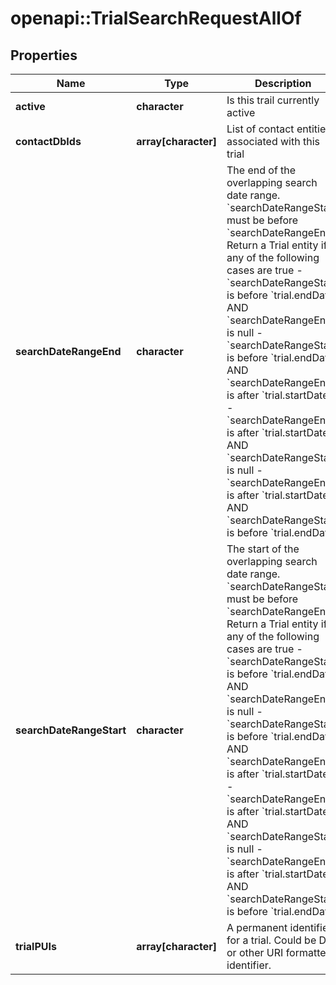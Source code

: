 # openapi::TrialSearchRequestAllOf

## Properties
Name | Type | Description | Notes
------------ | ------------- | ------------- | -------------
**active** | **character** | Is this trail currently active | [optional] 
**contactDbIds** | **array[character]** | List of contact entities associated with this trial | [optional] 
**searchDateRangeEnd** | **character** | The end of the overlapping search date range. &#x60;searchDateRangeStart&#x60; must be before &#x60;searchDateRangeEnd&#x60;.  Return a Trial entity if any of the following cases are true  - &#x60;searchDateRangeStart&#x60; is before &#x60;trial.endDate&#x60; AND &#x60;searchDateRangeEnd&#x60; is null   - &#x60;searchDateRangeStart&#x60; is before &#x60;trial.endDate&#x60; AND &#x60;searchDateRangeEnd&#x60; is after &#x60;trial.startDate&#x60;  - &#x60;searchDateRangeEnd&#x60; is after &#x60;trial.startDate&#x60; AND &#x60;searchDateRangeStart&#x60; is null  - &#x60;searchDateRangeEnd&#x60; is after &#x60;trial.startDate&#x60; AND &#x60;searchDateRangeStart&#x60; is before &#x60;trial.endDate&#x60; | [optional] 
**searchDateRangeStart** | **character** | The start of the overlapping search date range. &#x60;searchDateRangeStart&#x60; must be before &#x60;searchDateRangeEnd&#x60;.  Return a Trial entity if any of the following cases are true  - &#x60;searchDateRangeStart&#x60; is before &#x60;trial.endDate&#x60; AND &#x60;searchDateRangeEnd&#x60; is null   - &#x60;searchDateRangeStart&#x60; is before &#x60;trial.endDate&#x60; AND &#x60;searchDateRangeEnd&#x60; is after &#x60;trial.startDate&#x60;  - &#x60;searchDateRangeEnd&#x60; is after &#x60;trial.startDate&#x60; AND &#x60;searchDateRangeStart&#x60; is null  - &#x60;searchDateRangeEnd&#x60; is after &#x60;trial.startDate&#x60; AND &#x60;searchDateRangeStart&#x60; is before &#x60;trial.endDate&#x60; | [optional] 
**trialPUIs** | **array[character]** | A permanent identifier for a trial. Could be DOI or other URI formatted identifier. | [optional] 


